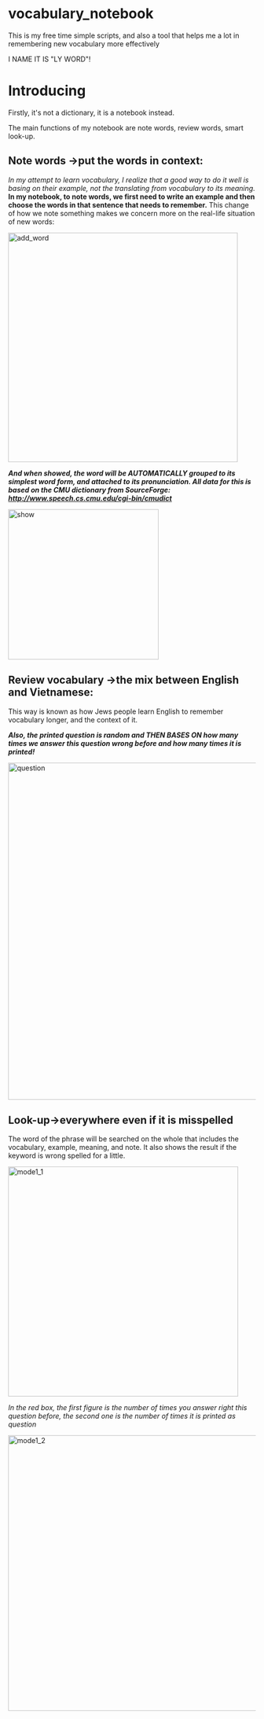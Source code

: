 # vocabulary_notebook

This is my free time simple scripts, and also a tool that helps me a lot in remembering new vocabulary more effectively

I NAME IT IS "LY WORD"!

# Introducing

Firstly, it's not a dictionary, it is a notebook instead. 

The main functions of my notebook are note words, review words, smart look-up.

## Note words ->put the words in context:

_In my attempt to learn vocabulary, I realize that a good way to do it well is basing on their example, not the translating from vocabulary to its meaning._ 
**In my notebook, to note words, we first need to write an example and then choose the words in that sentence that needs to remember.** This change of how we note something makes we concern more on the real-life situation of new words:

<img width="467" alt="add_word" src="https://user-images.githubusercontent.com/84280247/122649411-eccab680-d157-11eb-8f95-7f18302c7c35.PNG">

***And when showed, the word will be AUTOMATICALLY grouped to its simplest word form, and attached to its pronunciation. All data for this is based on the CMU dictionary from SourceForge: http://www.speech.cs.cmu.edu/cgi-bin/cmudict***

<img width="306" alt="show" src="https://user-images.githubusercontent.com/84280247/122649509-48953f80-d158-11eb-8739-524ce4528feb.PNG">

## Review vocabulary ->the mix between English and Vietnamese:

This way is known as how Jews people learn English to remember vocabulary longer, and the context of it.

***Also, the printed question is random and THEN BASES ON how many times we answer this question wrong before and how many times it is printed!***

<img width="686" alt="question" src="https://user-images.githubusercontent.com/84280247/122649594-b7729880-d158-11eb-8cd6-0f3136619598.PNG">

## Look-up->everywhere even if it is misspelled

The word of the phrase will be searched on the whole that includes the vocabulary, example, meaning, and note. It also shows the result if the keyword is wrong spelled for a little.

<img width="468" alt="mode1_1" src="https://user-images.githubusercontent.com/84280247/122649615-c6f1e180-d158-11eb-833c-23ec5feff8c7.PNG">

*In the red box, the first figure is the number of times you answer right this question before, the second one is the number of times it is printed as question*

<img width="561" alt="mode1_2" src="https://user-images.githubusercontent.com/84280247/122649627-d709c100-d158-11eb-8b18-41e3fbe9a2a2.PNG">


